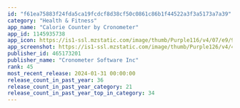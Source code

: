 ```yaml
---
id: "f61ea75883f24fda5ca19fcdcf8d38cf50c0861c86b1f44522a3f3a5173a7a39"
category: "Health & Fitness"
app_name: "Calorie Counter by Cronometer"
app_id: 1145935738
app_icon: https://is1-ssl.mzstatic.com/image/thumb/Purple116/v4/07/e9/95/07e995b0-f20b-4fc4-ce80-6286da6c4ce5/CRONOMETER-GOLDAppIcon-0-0-1x_U007emarketing-0-7-0-85-220.png/1024x1024bb.png
app_screenshot: https://is1-ssl.mzstatic.com/image/thumb/Purple126/v4/4a/e6/8a/4ae68a87-aab7-33ca-0d80-9515c6962eb4/1021bc83-77ea-4529-8889-e2518f03a1bc_iPhone_6.5_inch_-_1__U2013_8.png/1284x2778bb.png
publisher_id: 465173201
publisher_name: "Cronometer Software Inc"
rank: 45
most_recent_release: 2024-01-31 00:00:00
release_count_in_past_year: 36
release_count_in_past_year_category: 21
release_count_in_past_year_top_in_category: 34
---
```

